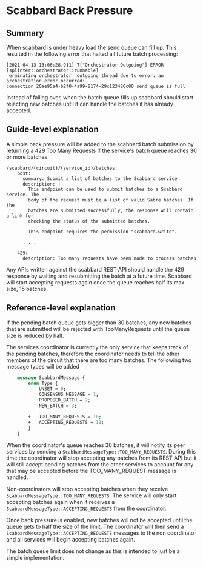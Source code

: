 # Scabbard Back Pressure

## Summary
[summary]: #summary

When scabbard is under heavy load the send queue can fill up. This resulted in
the following error that halted all future batch processing:

```
[2021-04-13 13:06:28.911] T["Orchestrator Outgoing"] ERROR [splinter::orchestrator::runnable]
 erminating orchestrator  outgoing thread due to error: an orchestration error occurred:
connection 20ae95a4-b2f0-4a99-8174-29c123420c00 send queue is full
```

Instead of falling over, when the batch queue fills up scabbard should start
rejecting new batches until it can handle the batches it has already accepted.

## Guide-level explanation
[guide-level-explanation]: #guide-level-explanation

A simple back pressure will be added to the scabbard batch submission by
returning a 429 Too Many Requests if the service's batch queue reaches 30 or
more batches.

```
/scabbard/{circuit}/{service_id}/batches:
    post:
      summary: Submit a list of batches to the Scabbard service
      description: |
        This endpoint can be used to submit batches to a Scabbard service. The
        body of the request must be a list of valid Sabre batches. If the
        batches are submitted successfully, the response will contain a link for
        checking the status of the submitted batches.

        This endpoint requires the permission "scabbard.write".

      . . .  

    429:
      description: Too many requests have been made to process batches
```

Any APIs written against the scabbard REST API should handle the 429 response by
waiting and resubmitting the batch at a future time. Scabbard will start
accepting requests again once the queue reaches half its max size, 15 batches.

## Reference-level explanation
[reference-level-explanation]: #reference-level-explanation

If the pending batch queue gets bigger than 30 batches, any new batches that are
submitted will be rejected with TooManyRequests until the queue size is reduced
by half.

The services coordinator is currently the only service that keeps track of the
pending batches, therefore the coordinator needs to tell the other members of
the circuit that there are too many batches. The following two message types
will be added

```proto
    message ScabbardMessage {
        enum Type {
            UNSET = 0;
            CONSENSUS_MESSAGE = 1;
            PROPOSED_BATCH = 2;
            NEW_BATCH = 3;

        +   TOO_MANY_REQUESTS = 10;
        +   ACCEPTING_REQUESTS = 11;
        }
    }
```


When the coordinator's queue reaches 30 batches, it will notify its peer
services by sending a `ScabbardMessageType::TOO_MANY_REQUESTS`. During this time
the coordinator will stop accepting any batches from its REST API but it will
still accept pending batches from the other services to account for any that may
be accepted before the TOO_MANY_REQUEST message is handled.

Non-coordinators will stop accepting batches when they receive
`ScabbardMessageType::TOO_MANY_REQUESTS`. The service will only start accepting
batches again when it receives a `ScabbardMessageType::ACCEPTING_REQUESTS` from
the coordinator.

Once back pressure is enabled, new batches will not be accepted until the queue
gets to half the size of the limit. The coordinator will then send a
`ScabbardMessageType::ACCEPTING_REQUESTS` messages to the non coordinator and
all services will begin accepting batches again.

The batch queue limit does not change as this is intended to just be a simple
implementation.
